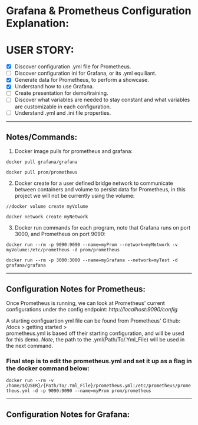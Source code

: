 # Grafana & Prometheus Configuration Explanation:

# USER STORY:
- [x] Discover configuration .yml file for Prometheus.
- [ ] Discover configuration ini for Grafana, or its .yml equiliant. 
- [x] Generate data for Prometheus, to perform a showcase.
- [x] Understand how to use Grafana.
- [ ] Create presentation for demo/training.
- [ ] Discover what variables are needed to stay constant and what variables are customizable in each configuration.
- [ ] Understand .yml and .ini file properties.

---
## Notes/Commands: 

1. Docker image pulls for prometheus and grafana:

`docker pull grafana/grafana`

`docker pull prom/prometheus`

2. Docker create for a user defined bridge network to communicate between containers and volume to persist data for Prometheus, in this project we will not be currently using the volume: 

`//docker volume create myVolume`

`docker network create myNetwork`

3. Docker run commands for each program, note that Grafana runs on port 3000, and Prometheus on port 9090:

`docker run --rm -p 9090:9090 --name=myProm --network=myNetwork -v myVolume:/etc/prometheus -d prom/prometheus`

`docker run --rm -p 3000:3000 --name=myGrafana --network=myTest -d  grafana/grafana`

---
## Configuration Notes for Prometheus:
Once Prometheus is running, we can look at Prometheus' current configurations under the config endpoint: 
    *http://localhost:9090/config*

A starting configuartion yml file can be found from Prometheus' Github: /docs > getting started >  
prometheus.yml is based off their starting configuration, and will be used for this demo. *Note*, the path to the .yml(Path/To/.Yml_File) will be used in the next command.

### Final step is to edit the prometheus.yml and set it up as a flag in the docker command below: 

`docker run --rm -v /home/${USER}/{Path/To/.Yml_File}/prometheus.yml:/etc/prometheus/prometheus.yml -d -p 9090:9090 --name=myProm prom/prometheus` 

---
## Configuration Notes for Grafana: 





